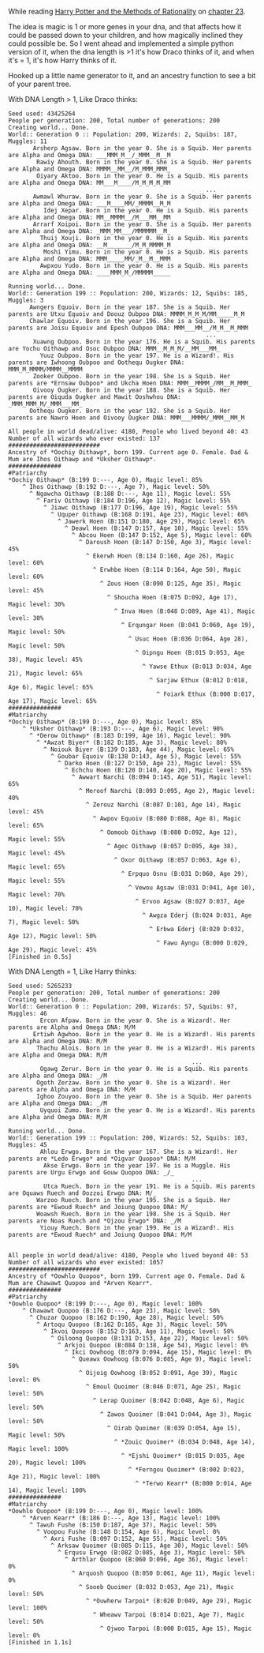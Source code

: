 While reading [Harry Potter and the Methods of Rationality](http://hpmor.com/) on [chapter 23](http://hpmor.com/chapter/23).

The idea is magic is 1 or more genes in your dna, and that affects how it could be passed down to your children, and how magically inclined they could possible be.
So I went ahead and implemented a simple python version of it, when the dna length is >1 it's how Draco thinks of it, and when it's = 1, it's how Harry thinks of it.

Hooked up a little name generator to it, and an ancestry function to see a bit of your parent tree.

With DNA Length > 1, Like Draco thinks:

	Seed used: 43425264
	People per generation: 200, Total number of generations: 200
	Creating world... Done.
	World:: Generation 0 :: Population: 200, Wizards: 2, Squibs: 187, Muggles: 11
	       Arsherp Agsaw. Born in the year 0. She is a Squib. Her parents are Alpha and Omega DNA: ___MMM_M__/_MMM__M__M
	        Rawiy Ahouth. Born in the year 0. She is a Squib. Her parents are Alpha and Omega DNA: MMMM__MM__/M_MMM_MMM_
	        Oiyary Aktoo. Born in the year 0. He is a Squib. His parents are Alpha and Omega DNA: MM___M____/M_M_M_M_MM
		          											...
	       Awmawl Whuraw. Born in the year 0. She is a Squib. Her parents are Alpha and Omega DNA: ___M____MM/_MMMM__M_M
	          Idej Xepar. Born in the year 0. He is a Squib. His parents are Alpha and Omega DNA: MM__MMMM__/M___MM__MM
	       Arrarf Xoipoi. Born in the year 0. She is a Squib. Her parents are Alpha and Omega DNA: _MMM_MM___/MMMMMM__M_
	         Thuij Xouji. Born in the year 0. He is a Squib. His parents are Alpha and Omega DNA: __M_______/M_M_MMMM_M
	          Moshi Yimu. Born in the year 0. He is a Squib. His parents are Alpha and Omega DNA: MMM_____MM/_M__M__MMM
	         Awpxou Yudo. Born in the year 0. He is a Squib. His parents are Alpha and Omega DNA: ____MMM_M_/MMMMM_____

	Running world... Done.
	World:: Generation 199 :: Population: 200, Wizards: 12, Squibs: 185, Muggles: 3
	      Awngers Equoiv. Born in the year 187. She is a Squib. Her parents are Utxu Equoiv and Doouz Oubpoo DNA: MMMM_M_M_M/MM_____M_M
	      Chawlar Equoiv. Born in the year 196. She is a Squib. Her parents are Joisu Equoiv and Epesh Oubpoo DNA: MMM___MM__/M_M__M_MMM
		          											...
	       Xuawng Oubpoo. Born in the year 176. He is a Squib. His parents are Yochu Oithawp and Osoc Oubpoo DNA: MMM__M_M_M/__MM___MM_
	         Yuuz Oubpoo. Born in the year 197. He is a Wizard!. His parents are Iwhoong Oubpoo and Oothequ Ougker DNA: MMM_M_MMMM/MMMM__MMMM
	       Zooker Oubpoo. Born in the year 198. She is a Squib. Her parents are *Ernsaw Oubpoo* and Ukcha Hoen DNA: MMM__MMMM_/MM__M_MMM_
	       Oivooy Ougker. Born in the year 188. She is a Squib. Her parents are Oiquda Ougker and Mawit Ooshwhou DNA: _MMM_MMM_M/_MMM___MM_
	      Oothequ Ougker. Born in the year 192. She is a Squib. Her parents are Nawro Hoen and Oivooy Ougker DNA: MMM___MMMM/_MMM__MM_M

	All people in world dead/alive: 4180, People who lived beyond 40: 43
	Number of all wizards who ever existed: 137
	##########################
	Ancestry of *Oochiy Oithawp*, born 199. Current age 0. Female. Dad & Mum are Ihos Oithawp and *Uksher Oithawp*.
	###############
	#Patriarchy
	*Oochiy Oithawp* (B:199 D:---, Age 0), Magic level: 85%
	    ^ Ihos Oithawp (B:192 D:---, Age 7), Magic level: 50%
	      ^ Ngawcha Oithawp (B:188 D:---, Age 11), Magic level: 55%
	        ^ Fariv Oithawp (B:184 D:196, Age 12), Magic level: 55%
	          ^ Jiawc Oithawp (B:177 D:196, Age 19), Magic level: 55%
	            ^ Uquper Oithawp (B:168 D:191, Age 23), Magic level: 60%
	              ^ Jawerk Hoen (B:151 D:180, Age 29), Magic level: 65%
	                ^ Deawl Hoen (B:147 D:157, Age 10), Magic level: 55%
	                  ^ Abcou Hoen (B:147 D:152, Age 5), Magic level: 60%
	                    ^ Daroush Hoen (B:147 D:150, Age 3), Magic level: 45%
	                      ^ Ekerwh Hoen (B:134 D:160, Age 26), Magic level: 60%
	                        ^ Erwhbe Hoen (B:114 D:164, Age 50), Magic level: 60%
	                          ^ Zous Hoen (B:090 D:125, Age 35), Magic level: 45%
	                            ^ Shoucha Hoen (B:075 D:092, Age 17), Magic level: 30%
	                              ^ Inva Hoen (B:048 D:089, Age 41), Magic level: 30%
	                                ^ Erqungar Hoen (B:041 D:060, Age 19), Magic level: 50%
	                                  ^ Usuc Hoen (B:036 D:064, Age 28), Magic level: 50%
	                                    ^ Oipngu Hoen (B:015 D:053, Age 38), Magic level: 45%
	                                      ^ Yawse Ethux (B:013 D:034, Age 21), Magic level: 65%
	                                        ^ Sarjaw Ethux (B:012 D:018, Age 6), Magic level: 65%
	                                          ^ Foiark Ethux (B:000 D:017, Age 17), Magic level: 65%
	###############
	#Matriarchy
	*Oochiy Oithawp* (B:199 D:---, Age 0), Magic level: 85%
	    ^ *Uksher Oithawp* (B:193 D:---, Age 6), Magic level: 90%
	      ^ *Derow Oithawp* (B:183 D:199, Age 16), Magic level: 90%
	        ^ *Awzat Biyer* (B:182 D:185, Age 3), Magic level: 80%
	          ^ Noiouk Biyer (B:139 D:183, Age 44), Magic level: 65%
	            ^ Goubar Equoiv (B:138 D:143, Age 5), Magic level: 55%
	              ^ Darko Hoen (B:127 D:150, Age 23), Magic level: 55%
	                ^ Echchu Hoen (B:120 D:140, Age 20), Magic level: 55%
	                  ^ Awwart Narchi (B:094 D:145, Age 51), Magic level: 65%
	                    ^ Meroof Narchi (B:093 D:095, Age 2), Magic level: 40%
	                      ^ Zerouz Narchi (B:087 D:101, Age 14), Magic level: 45%
	                        ^ Awpov Equoiv (B:080 D:088, Age 8), Magic level: 65%
	                          ^ Oomoob Oithawp (B:080 D:092, Age 12), Magic level: 55%
	                            ^ Agec Oithawp (B:057 D:095, Age 38), Magic level: 45%
	                              ^ Oxor Oithawp (B:057 D:063, Age 6), Magic level: 65%
	                                ^ Erpquo Osnu (B:031 D:060, Age 29), Magic level: 55%
	                                  ^ Vewou Agsaw (B:031 D:041, Age 10), Magic level: 70%
	                                    ^ Ervoo Agsaw (B:027 D:037, Age 10), Magic level: 70%
	                                      ^ Awgza Ederj (B:024 D:031, Age 7), Magic level: 50%
	                                        ^ Erbwa Ederj (B:020 D:032, Age 12), Magic level: 50%
	                                          ^ Fawu Ayngu (B:000 D:029, Age 29), Magic level: 45%
	[Finished in 0.5s]

With DNA Length = 1, Like Harry thinks:

	Seed used: 5265233
	People per generation: 200, Total number of generations: 200
	Creating world... Done.
	World:: Generation 0 :: Population: 200, Wizards: 57, Squibs: 97, Muggles: 46
	         Ercon Afpaw. Born in the year 0. She is a Wizard!. Her parents are Alpha and Omega DNA: M/M
	       Ertiwh Agwhoo. Born in the year 0. He is a Wizard!. His parents are Alpha and Omega DNA: M/M
	        Thachu Alois. Born in the year 0. He is a Wizard!. His parents are Alpha and Omega DNA: M/M
	        											...
	         Ogawg Zerur. Born in the year 0. He is a Squib. His parents are Alpha and Omega DNA: _/M
	        Ogoth Zerzaw. Born in the year 0. She is a Wizard!. Her parents are Alpha and Omega DNA: M/M
	        Ighoo Zouyoo. Born in the year 0. She is a Squib. Her parents are Alpha and Omega DNA: _/M
	         Uyquoi Zumo. Born in the year 0. He is a Wizard!. His parents are Alpha and Omega DNA: M/M

	Running world... Done.
	World:: Generation 199 :: Population: 200, Wizards: 52, Squibs: 103, Muggles: 45
	         Ahlou Erwgo. Born in the year 167. She is a Wizard!. Her parents are *Ledo Erwgo* and *Oigvar Quopoo* DNA: M/M
	          Akse Erwgo. Born in the year 197. He is a Muggle. His parents are Urgu Erwgo and Gouw Quopoo DNA: _/_
	          											...
	          Utca Ruech. Born in the year 191. He is a Squib. His parents are Oquaws Ruech and Oozzoi Erwgo DNA: M/_
	        Warzoo Ruech. Born in the year 195. She is a Squib. Her parents are *Ewoud Ruech* and Joiung Quopoo DNA: M/_
	        Woawsh Ruech. Born in the year 198. She is a Squib. Her parents are Noas Ruech and *Ojzou Erwgo* DNA: _/M
	         Yiouy Ruech. Born in the year 199. He is a Wizard!. His parents are *Ewoud Ruech* and Joiung Quopoo DNA: M/M


	All people in world dead/alive: 4180, People who lived beyond 40: 53
	Number of all wizards who ever existed: 1057
	##########################
	Ancestry of *Oowhlo Quopoo*, born 199. Current age 0. Female. Dad & Mum are Chawawt Quopoo and *Arven Kearr*.
	###############
	#Patriarchy
	*Oowhlo Quopoo* (B:199 D:---, Age 0), Magic level: 100%
	    ^ Chawawt Quopoo (B:176 D:---, Age 23), Magic level: 50%
	      ^ Chuzar Quopoo (B:162 D:190, Age 28), Magic level: 50%
	        ^ Artoqu Quopoo (B:162 D:165, Age 3), Magic level: 50%
	          ^ Ikvoi Quopoo (B:152 D:163, Age 11), Magic level: 50%
	            ^ Oiloong Quopoo (B:131 D:153, Age 22), Magic level: 50%
	              ^ Arkjoi Quopoo (B:084 D:138, Age 54), Magic level: 0%
	                ^ Ikci Oowhoog (B:079 D:094, Age 15), Magic level: 0%
	                  ^ Queawx Oowhoog (B:076 D:085, Age 9), Magic level: 50%
	                    ^ Oijoig Oowhoog (B:052 D:091, Age 39), Magic level: 0%
	                      ^ Emoul Quoimer (B:046 D:071, Age 25), Magic level: 50%
	                        ^ Lerap Quoimer (B:042 D:048, Age 6), Magic level: 50%
	                          ^ Zawos Quoimer (B:041 D:044, Age 3), Magic level: 50%
	                            ^ Oirab Quoimer (B:039 D:054, Age 15), Magic level: 50%
	                              ^ *Zouic Quoimer* (B:034 D:048, Age 14), Magic level: 100%
	                                ^ *Ejshi Quoimer* (B:015 D:035, Age 20), Magic level: 100%
	                                  ^ *Ferngou Quoimer* (B:002 D:023, Age 21), Magic level: 100%
	                                    ^ *Terwo Kearr* (B:000 D:014, Age 14), Magic level: 100%
	###############
	#Matriarchy
	*Oowhlo Quopoo* (B:199 D:---, Age 0), Magic level: 100%
	    ^ *Arven Kearr* (B:186 D:---, Age 13), Magic level: 100%
	      ^ Tawuh Fushe (B:150 D:187, Age 37), Magic level: 50%
	        ^ Voopou Fushe (B:148 D:154, Age 6), Magic level: 0%
	          ^ Axri Fushe (B:097 D:152, Age 55), Magic level: 50%
	            ^ Arksaw Quoimer (B:085 D:115, Age 30), Magic level: 50%
	              ^ Erqusu Erwgo (B:082 D:085, Age 3), Magic level: 50%
	                ^ Arthlar Quopoo (B:060 D:096, Age 36), Magic level: 0%
	                  ^ Arquosh Quopoo (B:050 D:061, Age 11), Magic level: 0%
	                    ^ Sooeb Quoimer (B:032 D:053, Age 21), Magic level: 50%
	                      ^ *Ouwherw Tarpoi* (B:020 D:049, Age 29), Magic level: 100%
	                        ^ Wheawv Tarpoi (B:014 D:021, Age 7), Magic level: 50%
	                          ^ Ojwoo Tarpoi (B:000 D:015, Age 15), Magic level: 0%
	[Finished in 1.1s]